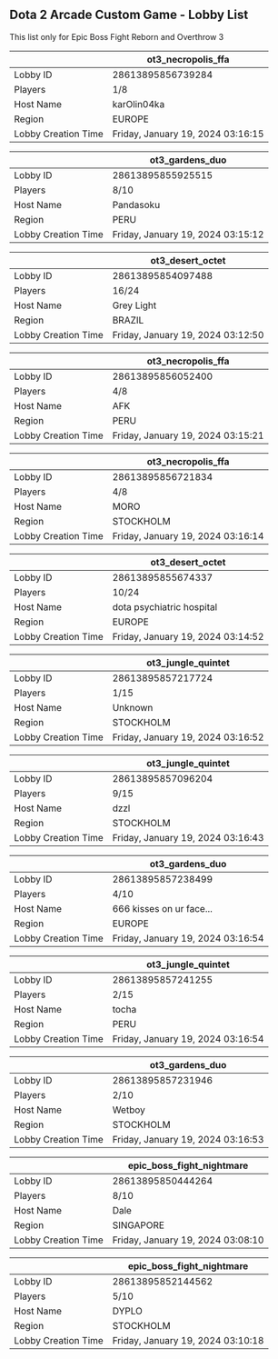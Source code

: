## Dota 2 Arcade Custom Game - Lobby List

This list only for Epic Boss Fight Reborn and Overthrow 3

|  | ot3_necropolis_ffa |
| ------ | ------ |
| Lobby ID | 28613895856739284 |
| Players | 1/8 |
| Host Name | karOlin04ka |
| Region | EUROPE |
| Lobby Creation Time | Friday, January 19, 2024 03:16:15 |


|  | ot3_gardens_duo |
| ------ | ------ |
| Lobby ID | 28613895855925515 |
| Players | 8/10 |
| Host Name | Pandasoku |
| Region | PERU |
| Lobby Creation Time | Friday, January 19, 2024 03:15:12 |


|  | ot3_desert_octet |
| ------ | ------ |
| Lobby ID | 28613895854097488 |
| Players | 16/24 |
| Host Name | Grey Light |
| Region | BRAZIL |
| Lobby Creation Time | Friday, January 19, 2024 03:12:50 |


|  | ot3_necropolis_ffa |
| ------ | ------ |
| Lobby ID | 28613895856052400 |
| Players | 4/8 |
| Host Name | AFK |
| Region | PERU |
| Lobby Creation Time | Friday, January 19, 2024 03:15:21 |


|  | ot3_necropolis_ffa |
| ------ | ------ |
| Lobby ID | 28613895856721834 |
| Players | 4/8 |
| Host Name | MORO |
| Region | STOCKHOLM |
| Lobby Creation Time | Friday, January 19, 2024 03:16:14 |


|  | ot3_desert_octet |
| ------ | ------ |
| Lobby ID | 28613895855674337 |
| Players | 10/24 |
| Host Name | dota psychiatric hospital |
| Region | EUROPE |
| Lobby Creation Time | Friday, January 19, 2024 03:14:52 |


|  | ot3_jungle_quintet |
| ------ | ------ |
| Lobby ID | 28613895857217724 |
| Players | 1/15 |
| Host Name | Unknown |
| Region | STOCKHOLM |
| Lobby Creation Time | Friday, January 19, 2024 03:16:52 |


|  | ot3_jungle_quintet |
| ------ | ------ |
| Lobby ID | 28613895857096204 |
| Players | 9/15 |
| Host Name | dzzl |
| Region | STOCKHOLM |
| Lobby Creation Time | Friday, January 19, 2024 03:16:43 |


|  | ot3_gardens_duo |
| ------ | ------ |
| Lobby ID | 28613895857238499 |
| Players | 4/10 |
| Host Name | 666 kisses on ur face... |
| Region | EUROPE |
| Lobby Creation Time | Friday, January 19, 2024 03:16:54 |


|  | ot3_jungle_quintet |
| ------ | ------ |
| Lobby ID | 28613895857241255 |
| Players | 2/15 |
| Host Name | tocha |
| Region | PERU |
| Lobby Creation Time | Friday, January 19, 2024 03:16:54 |


|  | ot3_gardens_duo |
| ------ | ------ |
| Lobby ID | 28613895857231946 |
| Players | 2/10 |
| Host Name | Wetboy |
| Region | STOCKHOLM |
| Lobby Creation Time | Friday, January 19, 2024 03:16:53 |


|  | epic_boss_fight_nightmare |
| ------ | ------ |
| Lobby ID | 28613895850444264 |
| Players | 8/10 |
| Host Name | Dale |
| Region | SINGAPORE |
| Lobby Creation Time | Friday, January 19, 2024 03:08:10 |


|  | epic_boss_fight_nightmare |
| ------ | ------ |
| Lobby ID | 28613895852144562 |
| Players | 5/10 |
| Host Name | DYPLO |
| Region | STOCKHOLM |
| Lobby Creation Time | Friday, January 19, 2024 03:10:18 |


